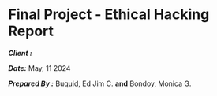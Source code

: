 # Final Project - Ethical Hacking Report
_**Client :**_

_**Date:**_ May, 11 2024

_**Prepared By :**_ Buquid, Ed Jim C. **and** Bondoy, Monica G.

